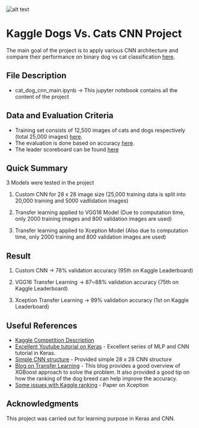 ![alt text](https://kaggle2.blob.core.windows.net/competitions/kaggle/3362/media/woof_meow.jpg)

# Kaggle Dogs Vs. Cats CNN Project

The main goal of the project is to apply various CNN architecture and compare their performance on binary dog vs cat classification [here](https://www.kaggle.com/c/dogs-vs-cats).


## File Description

* cat_dog_cnn_main.ipynb -> This jupyter notebook contains all the content of the project


## Data and Evaluation Criteria

* Training set consists of 12,500 images of cats and dogs respectively (total 25,000 images) [here](https://www.kaggle.com/c/dogs-vs-cats/data).
* The evaluation is done based on accuracy [here](https://www.kaggle.com/c/dogs-vs-cats#evaluation).
* The leader scoreboard can be found [here](https://www.kaggle.com/c/dogs-vs-cats/leaderboard)


## Quick Summary

3 Models were tested in the project

1) Custom CNN for 28 x 28 image size (25,000 training data is split into 20,000 training and 5000 vadlidation images)

2) Transfer learning applied to VGG16 Model (Due to computation time, only 2000 training images and 800 validation images are used)

3) Transfer learning applied to Xception Model (Also due to computation time, only 2000 training and 800 validation images are used)


## Result

1) Custom CNN -> 78% validation accuracy (95th on Kaggle Leaderboard)

2) VGG16 Transfer Learning -> 87~88% validation accuracy (75th on Kaggle Leaderboard)

3) Xception Transfer Learning -> 99% validation accuracy (1st on Kaggle Leaderboard)


## Useful References

* [Kaggle Competition Description](https://www.kaggle.com/c/dogs-vs-cats)
* [Excellent Youtube tutorial on Keras](https://www.youtube.com/watch?v=LhEMXbjGV_4&t=378s) - Excellent series of MLP and CNN tutorial in Keras.
* [Simple CNN structure](https://pythonprogramming.net/tflearn-machine-learning-tutorial/) - Provided simple 28 x 28 CNN structure
* [Blog on Transfer Learning](https://medium.com/@galen.ballew/transferlearning-b65772083b47) - This blog provides a good overview of XGBoost approach to solve the problem. It also provided a good tip on how the ranking of the dog breed can help improve the accuracy.
* [Some issues with Kaggle ranking](http://openaccess.thecvf.com/content_cvpr_2017/papers/Chollet_Xception_Deep_Learning_CVPR_2017_paper.pdf) - Paper on Xception


## Acknowledgments

This project was carried out for learning purpose in Keras and CNN.
